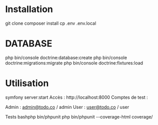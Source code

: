 # Installation

git clone
composer install
cp .env .env.local

# DATABASE

php bin/console doctrine:database:create
php bin/console doctrine:migrations:migrate
php bin/console doctrine:fixtures:load

# Utilisation

symfony server:start
Accès : http://localhost:8000
Comptes de test :

Admin : admin@todo.co / admin
User : user@todo.co / user

Tests
bashphp bin/phpunit
php bin/phpunit --coverage-html coverage/
